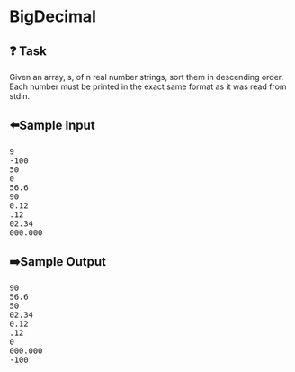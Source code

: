 # BigDecimal
## ❓ Task
Given an array, s, of n real number strings, sort them in descending order.
Each number must be printed in the exact same format as it was read from stdin.
## ⬅️Sample Input
<pre>
9
-100
50
0
56.6
90
0.12
.12
02.34
000.000
</pre>

## ➡️Sample Output
<pre>
90
56.6
50
02.34
0.12
.12
0
000.000
-100
</pre>